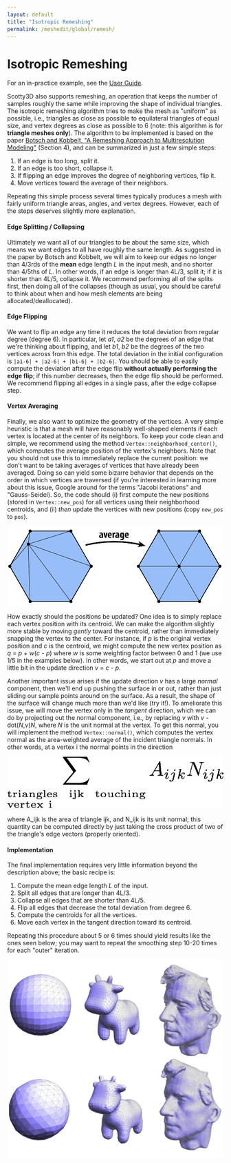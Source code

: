 ```yaml
---
layout: default
title: "Isotropic Remeshing"
permalink: /meshedit/global/remesh/
---
```


# Isotropic Remeshing

For an in-practice example, see the [User Guide](../../guide/model).

Scotty3D also supports remeshing, an operation that keeps the number of samples roughly the same while improving the shape of individual triangles. The isotropic remeshing algorithm tries to make the mesh as "uniform" as possible, i.e., triangles as close as possible to equilateral triangles of equal size, and vertex degrees as close as possible to 6 (note: this algorithm is for **triangle meshes only**). The algorithm to be implemented is based on the paper [Botsch and Kobbelt, "A Remeshing Approach to Multiresolution Modeling"](http://graphics.uni-bielefeld.de/publications/disclaimer.php?dlurl=sgp04.pdf) (Section 4), and can be summarized in just a few simple steps:

1.  If an edge is too long, split it.
2.  If an edge is too short, collapse it.
3.  If flipping an edge improves the degree of neighboring vertices, flip it.
4.  Move vertices toward the average of their neighbors.

Repeating this simple process several times typically produces a mesh with fairly uniform triangle areas, angles, and vertex degrees. However, each of the steps deserves slightly more explanation.

#### Edge Splitting / Collapsing

Ultimately we want all of our triangles to be about the same size, which means we want edges to all have roughly the same length. As suggested in the paper by Botsch and Kobbelt, we will aim to keep our edges no longer than 4/3rds of the **mean** edge length _L_ in the input mesh, and no shorter than 4/5ths of _L_. In other words, if an edge is longer than 4L/3, split it; if it is shorter than 4L/5, collapse it. We recommend performing all of the splits first, then doing all of the collapses (though as usual, you should be careful to think about when and how mesh elements are being allocated/deallocated).

#### Edge Flipping

We want to flip an edge any time it reduces the total deviation from regular degree (degree 6). In particular, let _a1_, _a2_ be the degrees of an edge that we're thinking about flipping, and let _b1_, _b2_ be the degrees of the two vertices across from this edge. The total deviation in the initial configuration is `|a1-6| + |a2-6| + |b1-6| + |b2-6|`. You should be able to easily compute the deviation after the edge flip **without actually performing the edge flip**; if this number decreases, then the edge flip should be performed. We recommend flipping all edges in a single pass, after the edge collapse step.

#### Vertex Averaging

Finally, we also want to optimize the geometry of the vertices. A very simple heuristic is that a mesh will have reasonably well-shaped elements if each vertex is located at the center of its neighbors. To keep your code clean and simple, we recommend using the method `Vertex::neighborhood_center()`, which computes the average position of the vertex's neighbors. Note that you should not use this to immediately replace the current position: we don't want to be taking averages of vertices that have already been averaged. Doing so can yield some bizarre behavior that depends on the order in which vertices are traversed (if you're interested in learning more about this issue, Google around for the terms "Jacobi iterations" and "Gauss-Seidel). So, the code should (i) first compute the new positions (stored in `Vertex::new_pos`) for all vertices using their neighborhood centroids, and (ii) _then_ update the vertices with new positions (copy `new_pos` to `pos`).

![Laplacian smoothing](laplacian_smoothing.png)

How exactly should the positions be updated? One idea is to simply replace each vertex position with its centroid. We can make the algorithm slightly more stable by moving _gently_ toward the centroid, rather than immediately snapping the vertex to the center. For instance, if _p_ is the original vertex position and _c_ is the centroid, we might compute the new vertex position as _q_ = _p_ + _w_(_c_ - _p_) where _w_ is some weighting factor between 0 and 1 (we use 1/5 in the examples below). In other words, we start out at _p_ and move a little bit in the update direction _v_ = _c_ - _p_.

Another important issue arises if the update direction _v_ has a large _normal_ component, then we'll end up pushing the surface in or out, rather than just sliding our sample points around on the surface. As a result, the shape of the surface will change much more than we'd like (try it!). To ameliorate this issue, we will move the vertex only in the _tangent_ direction, which we can do by projecting out the normal component, i.e., by replacing _v_ with _v_ - dot(_N_,_v_)_N_, where _N_ is the unit normal at the vertex. To get this normal, you will implement the method `Vertex::normal()`, which computes the vertex normal as the area-weighted average of the incident triangle normals. In other words, at a vertex i the normal points in the direction

![area weighted normal eqn](vert_normal_eq.png)

where A_ijk is the area of triangle ijk, and N_ijk is its unit normal; this quantity can be computed directly by just taking the cross product of two of the triangle's edge vectors (properly oriented).

#### Implementation

The final implementation requires very little information beyond the description above; the basic recipe is:

1.  Compute the mean edge length _L_ of the input.
2.  Split all edges that are longer than 4L/3.
3.  Collapse all edges that are shorter than 4L/5.
4.  Flip all edges that decrease the total deviation from degree 6.
5.  Compute the centroids for all the vertices.
6.  Move each vertex in the tangent direction toward its centroid.

Repeating this procedure about 5 or 6 times should yield results like the ones seen below; you may want to repeat the smoothing step 10-20 times for each "outer" iteration.

![Isotropic remeshing examples](remesh_example.png)
